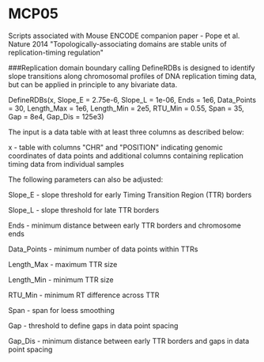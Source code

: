 MCP05
=====

Scripts associated with Mouse ENCODE companion paper - Pope et al. Nature 2014 "Topologically-associating domains are stable units of replication-timing regulation"

###Replication domain boundary calling
DefineRDBs is designed to identify slope transitions along chromosomal profiles of DNA replication timing data, but can be applied in principle to any bivariate data.

DefineRDBs(x, Slope_E = 2.75e-6, Slope_L = 1e-06, Ends = 1e6, Data_Points = 30, Length_Max = 1e6, Length_Min = 2e5, RTU_Min = 0.55, Span = 35, Gap = 8e4, Gap_Dis = 125e3)

The input is a data table with at least three columns as described below:

x - table with columns "CHR" and "POSITION" indicating genomic coordinates of data points and additional columns containing replication timing data from individual samples

The following parameters can also be adjusted:

Slope_E - slope threshold for early Timing Transition Region (TTR) borders

Slope_L - slope threshold for late TTR borders

Ends - minimum distance between early TTR borders and chromosome ends

Data_Points - minimum number of data points within TTRs

Length_Max - maximum TTR size

Length_Min - minimum TTR size

RTU_Min - minimum RT difference across TTR

Span - span for loess smoothing

Gap - threshold to define gaps in data point spacing

Gap_Dis - minimum distance between early TTR borders and gaps in data point spacing


